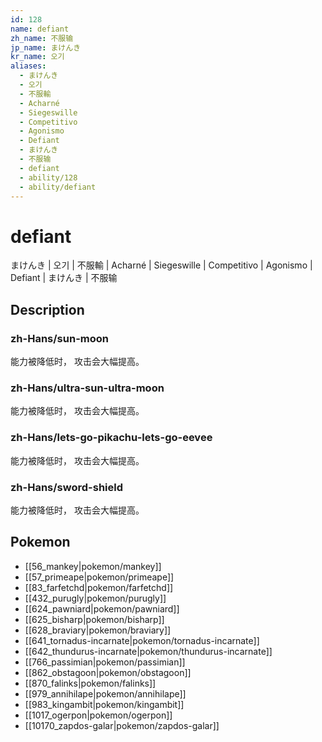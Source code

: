 ```yaml
---
id: 128
name: defiant
zh_name: 不服输
jp_name: まけんき
kr_name: 오기
aliases:
  - まけんき
  - 오기
  - 不服輸
  - Acharné
  - Siegeswille
  - Competitivo
  - Agonismo
  - Defiant
  - まけんき
  - 不服输
  - defiant
  - ability/128
  - ability/defiant
---
```

# defiant

まけんき | 오기 | 不服輸 | Acharné | Siegeswille | Competitivo | Agonismo | Defiant | まけんき | 不服输

## Description

### zh-Hans/sun-moon

能力被降低时，
攻击会大幅提高。

### zh-Hans/ultra-sun-ultra-moon

能力被降低时，
攻击会大幅提高。

### zh-Hans/lets-go-pikachu-lets-go-eevee

能力被降低时，
攻击会大幅提高。

### zh-Hans/sword-shield

能力被降低时，
攻击会大幅提高。

## Pokemon

- [[56_mankey|pokemon/mankey]]
- [[57_primeape|pokemon/primeape]]
- [[83_farfetchd|pokemon/farfetchd]]
- [[432_purugly|pokemon/purugly]]
- [[624_pawniard|pokemon/pawniard]]
- [[625_bisharp|pokemon/bisharp]]
- [[628_braviary|pokemon/braviary]]
- [[641_tornadus-incarnate|pokemon/tornadus-incarnate]]
- [[642_thundurus-incarnate|pokemon/thundurus-incarnate]]
- [[766_passimian|pokemon/passimian]]
- [[862_obstagoon|pokemon/obstagoon]]
- [[870_falinks|pokemon/falinks]]
- [[979_annihilape|pokemon/annihilape]]
- [[983_kingambit|pokemon/kingambit]]
- [[1017_ogerpon|pokemon/ogerpon]]
- [[10170_zapdos-galar|pokemon/zapdos-galar]]

